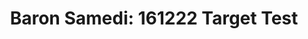 ---
layout: default
category: bts
tags: ["ar","unity"]
video: "https://player.vimeo.com/video/196780497?badge=0&amp;autopause=0&amp;player_id=0&amp;app_id=72231"
title: "Baron Samedi: 161222 Target Test"
thumbnail: "https://i.vimeocdn.com/video/609356294_295x166.jpg?r=pad"
---